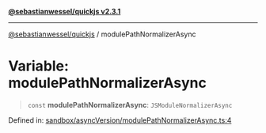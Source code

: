 [**@sebastianwessel/quickjs v2.3.1**](../README.md)

***

[@sebastianwessel/quickjs](../globals.md) / modulePathNormalizerAsync

# Variable: modulePathNormalizerAsync

> `const` **modulePathNormalizerAsync**: `JSModuleNormalizerAsync`

Defined in: [sandbox/asyncVersion/modulePathNormalizerAsync.ts:4](https://github.com/sebastianwessel/quickjs/blob/main/src/sandbox/asyncVersion/modulePathNormalizerAsync.ts#L4)
